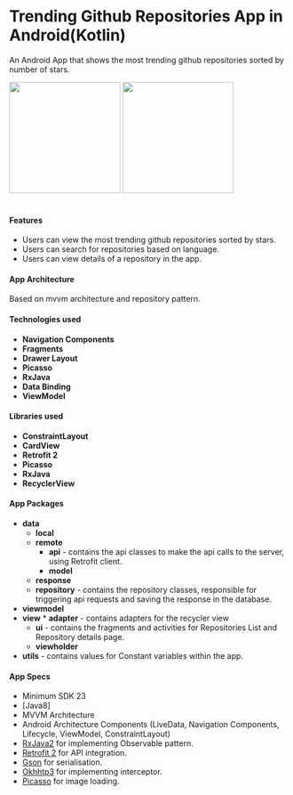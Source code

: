 # Trending Github Repositories App in Android(Kotlin)

An Android App that shows the most trending github repositories sorted by number of stars.

<img src="https://github.com/poojasngh432/TopGithubRepo/blob/master/media/repo_list.gif" width="200" style="max-width:100%;">   <img src="https://github.com/poojasngh432/TopGithubRepo/blob/master/media/repo_detail.gif" width="200" style="max-width:100%;"></br></br>

#### Features
* Users can view the most trending github repositories sorted by stars.
* Users can search for repositories based on language.
* Users can view details of a repository in the app.


#### App Architecture 
Based on mvvm architecture and repository pattern.

#### Technologies used
* <b>Navigation Components</b> 
* <b>Fragments</b> 
* <b>Drawer Layout</b>
* <b>Picasso</b> 
* <b>RxJava</b>
* <b>Data Binding</b>
* <b>ViewModel</b> 


#### Libraries used
* <b>ConstraintLayout</b> 
* <b>CardView</b> 
* <b>Retrofit 2</b>
* <b>Picasso</b> 
* <b>RxJava</b>
* <b>RecyclerView</b>

#### App Packages
* <b>data</b>  
    * <b>local</b> 
    * <b>remote</b> 
         * <b>api</b> - contains the api classes to make the api calls to the server, using Retrofit client. 
         * <b>model</b> 
	 * <b>response</b> 
    * <b>repository</b> - contains the repository classes, responsible for triggering api requests and saving the response in the database.
* <b>viewmodel</b>   
* <b>view</b>
         * <b>adapter</b> - contains adapters for the recycler view
	 * <b>ui</b> - contains the fragments and activities for Repositories List and Repository details page.
	 * <b>viewholder</b> 
* <b>utils</b> - contains values for Constant variables within the app.


#### App Specs
* Minimum SDK 23
* [Java8]
* MVVM Architecture
* Android Architecture Components (LiveData, Navigation Components, Lifecycle, ViewModel, ConstraintLayout)
* [RxJava2](https://github.com/ReactiveX/RxJava) for implementing Observable pattern.
* [Retrofit 2](https://square.github.io/retrofit/) for API integration.
* [Gson](https://github.com/google/gson) for serialisation.
* [Okhhtp3](https://github.com/square/okhttp) for implementing interceptor.
* [Picasso](http://square.github.io/picasso/) for image loading.
